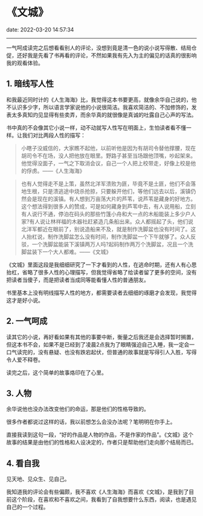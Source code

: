 # 《文城》
date: 2022-03-20 14:57:34

---

一气呵成读完之后想看看别人的评论，没想到竟是清一色的说小说写得散、结局仓促，还好我是先看了书再看的评论，不然如果我有先入为主的偏见的话真的很影响我的观看体验。

## 1. 暗线写人性

和我最近同时计的《人生海海》比，我觉得这本书要更高，就像余华自己说的，他不认识多少字，所以语言学家说他的小说很简洁。我喜欢简洁的、不加修饰的，发表太多真知灼见显得有些卖弄，而余华真的就很像是真诚的吐露自己心声的写法。

书中真的不会像其它小说一样，动不动就写人性写在明面上，生怕读者看不懂一样。让我们对比两段人性的描写：

> 小瞎子没威信的，大家瞧不起他，以前听他是因为有胡司令替他撑腰，现在胡司令不在场，没人把他放在眼里。野路子甚至当场跟他顶嘴，吵起架来。他觉得没面子，一气之下取消会议，自己一个人把上校带走，好像上校是他的俘虏。——《人生海海》

> 也有人觉得走不是上策，虽然北洋军溃败为匪，毕竟不是土匪，他们不会落地生根，只是溃逃途中烧杀抢掠，只要躲开他们，等他们远去以后，溪镇仍然会是现在的溪镇。有人想到万亩荡大片的芦苇，说芦苇是藏身的好地方。这个想法得到很多人的赞成，可是如何藏身到芦苇中去，有人说用船，立刻有人说行不通，停泊在码头的那些竹篷小舟和大一点的木船能装上多少户人家?有人说让林祥福的木器社赶紧造几条船出来。众人都摇起了头，他们说北洋军都近在眼前了，别说造船来不及，就是制作洗脚盆也没有时间了。这人抬杠说，制作洗脚盆怎么没有时间，制作洗脚盆一个下午就够了。众人反驳，一个洗脚盆能装下溪镇两万人吗?起码制作两万个洗脚盆，况且一个洗脚盆装下一个大人都难。——《文城》

《文城》里面这段是我细细研究了一下才看到的人性，在逃命时期，还有人有心思抬杠，省略了很多人性的心理描写，但我觉得省略了给读者留了更多的空间，没有把读者当傻子，而是把读者当成同等能看懂人性的普通朋友。

书里基本上没有明线描写人性的地方，都需要读者去细细的琢磨才会发现，我觉得这才是好小说。

## 2. 一气呵成

读其它的小说，再好看如果有其他的事要中断，衡量之后我还是会选择暂时搁置，但这本书不会，如果不是已经到了凌晨2点我为了眼睛强迫自己入睡，我一定会一口气读完的，没有悬疑、也没有跌宕起伏，但普通的故事就是写得引人入胜，写得令人爱不释卷。

读完之后，这个简单的故事烙印在了心里。

## 3. 人物

余华说他也没办法改变他们的命运，那是他们的性格导致的。

很多作者都说过这样的话，我以前想怎么会没办法呢？笔明明在你手上。

直接我读到这句一段，“好的作品是人物的作品，不是作家的作品”。《文城》这个故事的结果是由他们的性格和人设决定的，作者只是帮助他们走向那个结局而已。

## 4. 看自我

见天地、见众生、见自己。

我知道我的评论会有些偏颇，我不喜欢《人生海海》而喜欢《文城》，是我到了目前这个阶段，在喜欢和不喜欢之间，我看到了自我想要什么东西，阅读，也是遇见自己的一个过程。
